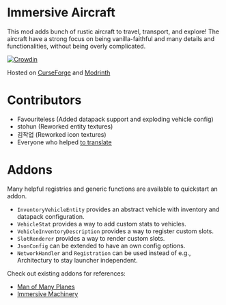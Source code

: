 # Immersive Aircraft

This mod adds bunch of rustic aircraft to travel, transport, and explore! The aircraft have a strong focus on being
vanilla-faithful and many details and functionalities, without being overly complicated.

[![Crowdin](https://badges.crowdin.net/immersive-collection/localized.svg)](https://crowdin.com/project/immersive-collection)

Hosted on
[CurseForge](https://www.curseforge.com/minecraft/mc-mods/immersive-aircraft) and
[Modrinth](https://modrinth.com/mod/immersive-aircraft)

# Contributors

* Favouriteless (Added datapack support and exploding vehicle config)
* stohun (Reworked entity textures)
* 김작업 (Reworked icon textures)
* Everyone who helped [to translate](https://crowdin.com/project/immersive-collection)

# Addons

Many helpful registries and generic functions are available to quickstart an addon.

* `InventoryVehicleEntity` provides an abstract vehicle with inventory and datapack configuration.
* `VehicleStat` provides a way to add custom stats to vehicles.
* `VehicleInventoryDescription` provides a way to register custom slots.
* `SlotRenderer` provides a way to render custom slots.
* `JsonConfig` can be extended to have an own config options.
* `NetworkHandler` and `Registration` can be used instead of e.g., Architectury to stay launcher independent.

Check out existing addons for references:

* [Man of Many Planes](https://github.com/Luke100000/Man-of-Many-Planes)
* [Immersive Machinery](https://github.com/Luke100000/ImmersiveMachinery)
